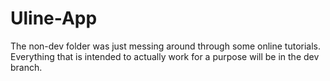 # Uline-App
The non-dev folder was just messing around through some online tutorials. Everything that is intended to actually work for a purpose will be in the dev branch.
